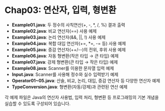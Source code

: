 # Chap03: 연산자, 입력, 형변환

- **Example01.java**: 두 정수의 사칙연산(+, -, *, /, %) 결과 출력
- **Example02.java**: 비교 연산자(==) 사용 예제
- **Example03.java**: 논리 연산자(&&, ||, !) 사용 예제
- **Example04.java**: 복합 대입 연산자(+=, *=, -= 등) 사용 예제
- **Example05.java**: 증감 연산자(++/--)의 전위, 후위 사용 예제
- **Example06.java**: 자동 형변환(작은 타입 → 큰 타입) 예제
- **Example07.java**: 강제 형변환(큰 타입 → 작은 타입) 예제
- **Example08.java**: Scanner를 이용한 문자열 입력 예제
- **Input.java**: Scanner를 사용해 정수와 실수 입력받기 예제
- **Operator01~05.java**: 산술, 비교, 논리, 대입, 증감 연산자 등 다양한 연산자 예제
- **TypeConversion.java**: 형변환(자동/강제)과 관련된 연산 예제

각 예제 파일은 Java의 연산자 사용법, 입력 처리, 형변환 등 프로그래밍의 기본 개념을 실습할 수 있도록 구성되어 있습니다.


